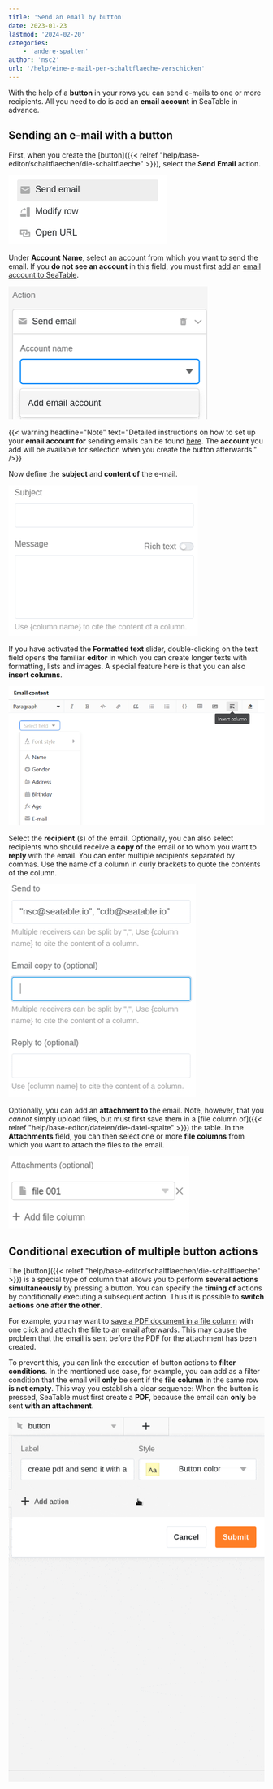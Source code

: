 ```yaml
---
title: 'Send an email by button'
date: 2023-01-23
lastmod: '2024-02-20'
categories:
    - 'andere-spalten'
author: 'nsc2'
url: '/help/eine-e-mail-per-schaltflaeche-verschicken'
---
```


With the help of a **button** in your rows you can send e-mails to one or more recipients. All you need to do is add an **email account** in SeaTable in advance.

## Sending an e-mail with a button

First, when you create the [button]({{< relref "help/base-editor/schaltflaechen/die-schaltflaeche" >}}), select the **Send Email** action.

![Selection of the action "Send e-mail](images/send-email-action.png)

Under **Account Name**, select an account from which you want to send the email. If you **do not see an account** in this field, you must first [add](https://seatable.io/en/docs/arbeiten-mit-bases/einrichtung-eines-e-mail-kontos-in-einer-base/) an [email account to SeaTable](https://seatable.io/en/docs/arbeiten-mit-bases/einrichtung-eines-e-mail-kontos-in-einer-base/).

![If you do not see an email account, you must first add an email account to SeaTable](images/add-email-account.png)

{{< warning  headline="Note"  text="Detailed instructions on how to set up your **email account for** sending emails can be found [here](https://seatable.io/en/docs/arbeiten-mit-bases/einrichtung-eines-e-mail-kontos-in-einer-base/). The **account** you add will be available for selection when you create the button afterwards." />}}

Now define the **subject** and **content of** the e-mail.

![Set the subject and content of the email](images/subject-and-message.png)

If you have activated the **Formatted text** slider, double-clicking on the text field opens the familiar **editor** in which you can create longer texts with formatting, lists and images. A special feature here is that you can also **insert columns**.

![Insert columns in e-mail texts](images/Spalten-in-E-Mail-Texte-einfuegen.png)

Select the **recipient** (s) of the email. Optionally, you can also select recipients who should receive a **copy of** the email or to whom you want to **reply** with the email. You can enter multiple recipients separated by commas. Use the name of a column in curly brackets to quote the contents of the column.

![Specify the recipient(s) of the email. Optionally, you can also select recipients who should receive a copy of the email or to whom you want to reply with the email.](images/send-to-copy-to-reply-to.png)

Optionally, you can add an **attachment to** the email. Note, however, that you _cannot_ simply upload files, but must first save them in a [file column of]({{< relref "help/base-editor/dateien/die-datei-spalte" >}}) the table. In the **Attachments** field, you can then select one or more **file columns** from which you want to attach the files to the email.

![Files that you have added to a file column of your spreadsheet can be used as attachments to the e-mail](images/file-001.png)

## Conditional execution of multiple button actions

The [button]({{< relref "help/base-editor/schaltflaechen/die-schaltflaeche" >}}) is a special type of column that allows you to perform **several actions simultaneously** by pressing a button. You can specify the **timing of** actions by conditionally executing a subsequent action. Thus it is possible to **switch actions one after the other**.

For example, you may want to [save a PDF document in a file column](https://seatable.io/en/docs/andere-spalten/ein-pdf-dokument-per-schaltflaeche-in-einer-spalte-speichern/) with one click and attach the file to an email afterwards. This may cause the problem that the email is sent before the PDF for the attachment has been created.

To prevent this, you can link the execution of button actions to **filter conditions**. In the mentioned use case, for example, you can add as a filter condition that the email will **only** be sent if the **file column** in the same row **is not empty**. This way you establish a clear sequence: When the button is pressed, SeaTable must first create a **PDF**, because the email can **only** be sent **with an attachment**.

![](images/send-email-via-button-with-conditions-1.gif)
